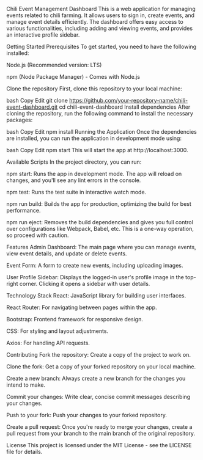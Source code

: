 Chili Event Management Dashboard
This is a web application for managing events related to chili farming. It allows users to sign in, create events, and manage event details efficiently. The dashboard offers easy access to various functionalities, including adding and viewing events, and provides an interactive profile sidebar.

Getting Started
Prerequisites
To get started, you need to have the following installed:

Node.js (Recommended version: LTS)

npm (Node Package Manager) - Comes with Node.js

Clone the repository
First, clone this repository to your local machine:

bash
Copy
Edit
git clone https://github.com/your-repository-name/chili-event-dashboard.git
cd chili-event-dashboard
Install dependencies
After cloning the repository, run the following command to install the necessary packages:

bash
Copy
Edit
npm install
Running the Application
Once the dependencies are installed, you can run the application in development mode using:

bash
Copy
Edit
npm start
This will start the app at http://localhost:3000.

Available Scripts
In the project directory, you can run:

npm start: Runs the app in development mode. The app will reload on changes, and you'll see any lint errors in the console.

npm test: Runs the test suite in interactive watch mode.

npm run build: Builds the app for production, optimizing the build for best performance.

npm run eject: Removes the build dependencies and gives you full control over configurations like Webpack, Babel, etc. This is a one-way operation, so proceed with caution.

Features
Admin Dashboard: The main page where you can manage events, view event details, and update or delete events.

Event Form: A form to create new events, including uploading images.

User Profile Sidebar: Displays the logged-in user's profile image in the top-right corner. Clicking it opens a sidebar with user details.

Technology Stack
React: JavaScript library for building user interfaces.

React Router: For navigating between pages within the app.

Bootstrap: Frontend framework for responsive design.

CSS: For styling and layout adjustments.

Axios: For handling API requests.

Contributing
Fork the repository: Create a copy of the project to work on.

Clone the fork: Get a copy of your forked repository on your local machine.

Create a new branch: Always create a new branch for the changes you intend to make.

Commit your changes: Write clear, concise commit messages describing your changes.

Push to your fork: Push your changes to your forked repository.

Create a pull request: Once you're ready to merge your changes, create a pull request from your branch to the main branch of the original repository.

License
This project is licensed under the MIT License - see the LICENSE file for details.

